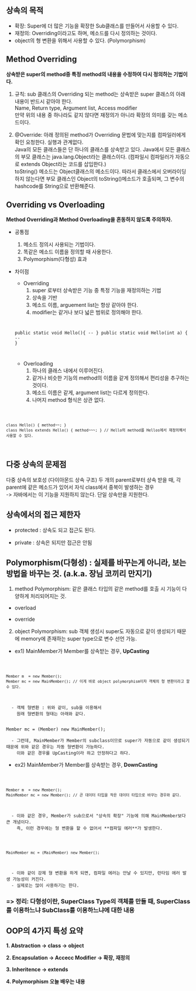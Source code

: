 </hr>

## 상속의 목적
* 확장: Super에 더 많은 기능을 확장한 Sub클래스를 만들어서 사용할 수 있다.
* 재정의: Overriding이라고도 하며, 메소드를 다시 정의하는 것이다.
* object의 형 변환을 위해서 사용할 수 있다. (Polymorphism)

## Method Overriding

**상속받은 super의 method중 특정 method의 내용을 수정하여 다시 정의하는 기법이다.** <br>

1. 규칙: sub 클래스의 Overriding 되는 method는 상속받은 super 클래스의 아래 내용이 반드시 같아야 한다.<br>
	 Name, Return type, Argument list, Access modifier<br>
	 만약 위의 내용 중 하나라도 같지 않다면 재정의가 아니라 확장의 의미를 갖는 메소드이다.<br>

2. @Override: 아래 정의된 method가 Overriding 문법에 맞는지를 컴파일러에게 확인 요청한다. 실행과 관계없다. <br>
	      Java의 모든 클래스들은 단 하나의 클래스를 상속받고 있다. Java에서 모든 클래스의 부모 클래스는 java.lang.Object라는 클래스이다. (컴파일시 컴파일러가 자동으로 extends Object라는 코드를 삽입한다.)<br>
	      toString() 메소드는 Object클래스의 메소드이다. 따라서 클래스에서 오버라이딩 하지 않는다면 부모 클래스인 Object의 toString()메소드가 호출되며, 그 변수의 hashcode를 String으로 반환해준다.<br>

</hr>

## Overriding vs Overloading

**Method Overriding과 Method Overloading을 혼동하지 않도록 주의하자.** <br>

* 공통점
	1. 메소드 정의시 사용되는 기법이다.
	2. 똑같은 메소드 이름을 정의할 때 사용한다.
	3. Polymorphism(다형성) 효과

* 차이점
	- Overriding
		1. super 로부터 상속받은 기능 중 특정 기능을 재정의하는 기법
		2. 상속을 기반
		3. 메소드 이름, arguement list는 항상 같아야 한다.
		4. modifier는 같거나 보다 넓은 범위로 정의해야 한다.
    
    <code>
    
    public static void Hello(){ -- }
    public static void Hello(int a) { -- }
    
    </code>

	- Overloading
		1. 하나의 클래스 내에서 이루어진다.
		2. 같거나 비슷한 기능의 method의 이름을 같게 정의해서 편리성을 추구하는 것이다.
		3. 메소드 이름은 같게, argument list는 다르게 정의한다.
		4. 나머지 method 형식은 상관 없다.

<code>
    
    class Hello() { method~~; }
    class Hellos extends Hello() { method~~~; } // Hello의 method를 Hellos에서 재정의해서 사용할 수 있다.

</code>

</hr>

## 다중 상속의 문제점

다중 상속의 보호성 (다이아몬드 상속 구조)
    두 개의 parent로부터 상속 받을 때, 각 parent에 같은 메소드가 있어서 자식 class에서 중복이 발생하는 경우 <br>
    -> 자바에서는 이 기능을 지원하지 않는다. 단일 상속만을 지원한다. <br>

</hr>

## 상속에서의 접근 제한자

- protected : 상속도 되고 접근도 된다.

- private : 상속은 되지만 접근은 안됨

</hr>

## Polymorphism(다형성) : 실제를 바꾸는게 아니라, 보는 방법을 바꾸는 것. (a.k.a. 장님 코끼리 만지기)

1. method Polymorphism: 같은 클래스 타입의 같은 method를 호출 시 기능이 다양하게 처리되어지는 것.

  * overload
  
  * override

2. object Polymorphism: sub 객체 생성시 super도 자동으로 같이 생성되기 때문에 memory에 존재하는 super type으로 변수 선언 가능.
  
  * ex1) MainMember가 Member를 상속받는 경우, **UpCasting**
    
<code>
    
    Member m  = new Member();
    Member mc = new MainMember(); // 이게 바로 object polymorphism이자 객체의 형 변환이라고 할 수 있다. 
    
</code>

      - 객체 형변환 : 위와 같이, sub을 이용해서 
        원래 형변환의 형태는 아래와 같다.
    
<code>
Member mc = (Member) new MainMember();
</code>

      - 그런데, MainMember가 Member의 subclass이므로 super가 자동으로 같이 생성되기 때문에 위와 같은 경우는 자동 형변환이 가능하다.
        이와 같은 경우를 UpCasting이라 하고 안정하다고 하다.
    
  * ex2) MainMember가 Member를 상속받는 경우, **DownCasting**

<code>
    
    Member m  = new Member();
    MainMember mc = new Member(); // 큰 데이터 타입을 작은 데이터 타입으로 바꾸는 경우와 같다.
    
</code>

      - 이와 같은 경우, Member가 sub으로서 "상속의 확장" 기능에 의해 MainMember보다 큰 개념이다.
        즉, 이런 경우에는 형 변환을 할 수 없어서 **컴파일 에러**가 발생한다.
    
<code>

    MainMember mc = (MainMember) new Member();
    
</code>

      - 이와 같이 강제 형 변환을 하게 되면, 컴파일 에러는 안날 수 있지만, 런타임 에러 발생 가능성이 커진다.
      - 실제로는 많이 사용하기는 한다.
      
      
###     => 정리: 다형성이란, SuperClass Type의 객체를 만들 때, SuperClass를 이용하느냐 SubClass를 이용하느냐에 대한 내용
        
</hr>

## 







</hr>

## OOP의 4가지 특성 요약

**1. Abstraction -> class -> object**

**2. Encapsulation -> Accecc Modifier -> 확장, 재정의**

**3. Inheritence -> extends**

**4. Polymorphism 오늘 배우는 내용**
